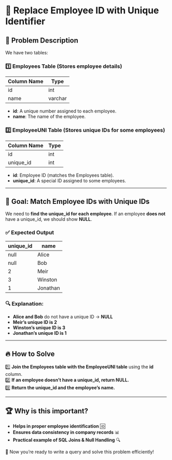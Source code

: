 # 🏢 Replace Employee ID with Unique Identifier

## 📌 Problem Description

We have two tables:

### **1️⃣ Employees Table** (Stores employee details)
| Column Name | Type    |
|------------|--------|
| id         | int    |
| name       | varchar |

- **id**: A unique number assigned to each employee.
- **name**: The name of the employee.

### **2️⃣ EmployeeUNI Table** (Stores unique IDs for some employees)
| Column Name | Type    |
|------------|--------|
| id         | int    |
| unique_id  | int    |

- **id**: Employee ID (matches the Employees table).
- **unique_id**: A special ID assigned to some employees.

---

## 🎯 Goal: Match Employee IDs with Unique IDs
We need to **find the unique_id for each employee**. If an employee **does not** have a unique_id, we should show **NULL**.

### ✅ Expected Output
| unique_id | name     |
|-----------|---------|
| null      | Alice    |
| null      | Bob      |
| 2         | Meir     |
| 3         | Winston  |
| 1         | Jonathan |

### 🔍 Explanation:
- **Alice and Bob** do not have a unique ID → **NULL**
- **Meir’s unique ID is 2**
- **Winston’s unique ID is 3**
- **Jonathan’s unique ID is 1**

---

## 🔥 How to Solve
1️⃣ **Join the Employees table with the EmployeeUNI table** using the **id** column.  
2️⃣ **If an employee doesn’t have a unique_id, return NULL.**  
3️⃣ **Return the unique_id and the employee’s name.**

---

## 🏆 Why is this important?
- **Helps in proper employee identification** 🆔
- **Ensures data consistency in company records** 📊
- **Practical example of SQL Joins & Null Handling** 🔍

🚀 Now you’re ready to write a query and solve this problem efficiently!

